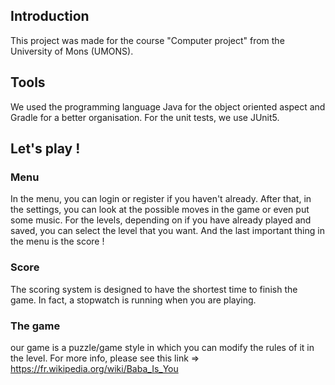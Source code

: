 ## Introduction
  This project was made for the course "Computer project" from the University of Mons (UMONS).
## Tools
  We used the programming language Java for the object oriented aspect and Gradle for a better organisation. For the unit tests, we use JUnit5.
## Let's play !
### Menu
  In the menu, you can login or register if you haven't already. After that, in the settings, you can look at the possible moves in the game or even put some music. For the levels, depending on if you have already played and saved, you can select the level that you want. And the last important thing in the menu is the score !
### Score
  The scoring system is designed to have the shortest time to finish the game. In fact, a stopwatch is running when you are playing.
### The game
  our game is a puzzle/game style in which you can modify the rules of it in the level. For more info, please see this link => https://fr.wikipedia.org/wiki/Baba_Is_You
